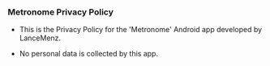 ### Metronome Privacy Policy

* This is the Privacy Policy for the 'Metronome' Android app developed by LanceMenz.

* No personal data is collected by this app.

